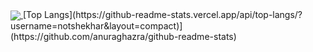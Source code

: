 <a href="https://github.com/anuraghazra/github-readme-stats">
  <img align="center" src="https://github-readme-stats.vercel.app/api?username=notshekhar&count_private=true&show_icons=true&include_all_commits=true&hide_border=true&hide_title=true" />
</a>
[Top Langs](https://github-readme-stats.vercel.app/api/top-langs/?username=notshekhar&layout=compact)](https://github.com/anuraghazra/github-readme-stats)
